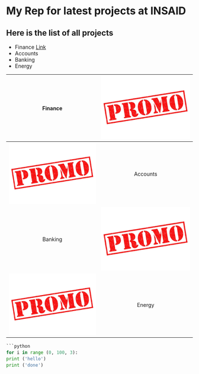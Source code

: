 # My Rep for latest projects at INSAID

## Here is the list of all projects

- Finance [Link](http://https://github.com/navpande/Python/tree/main/Finance-Project "Link")
- Accounts
- Banking
- Energy

| Finance  | [![Fin](https://raw.githubusercontent.com/navpande/Python/main/images/promo.jpg "Fin")](http://https://raw.githubusercontent.com/navpande/Python/main/images/promo.jpg "Fin")  |
| :------------: | :------------: |
| [![Accounts](https://raw.githubusercontent.com/navpande/Python/main/images/promo.jpg "Accounts")](http://https://raw.githubusercontent.com/navpande/Python/main/images/promo.jpg "Accounts")  | Accounts  |
| Banking  | [![Banking](https://raw.githubusercontent.com/navpande/Python/main/images/promo.jpg "Banking")](http://https://raw.githubusercontent.com/navpande/Python/main/images/promo.jpg "Banking")  |
| [![Energy](https://raw.githubusercontent.com/navpande/Python/main/images/promo.jpg "Energy")](http://https://raw.githubusercontent.com/navpande/Python/main/images/promo.jpg "Energy")  | Energy  |
```python
```python
for i in range (0, 100, 3):
print ('hello')
print ('done')
```




